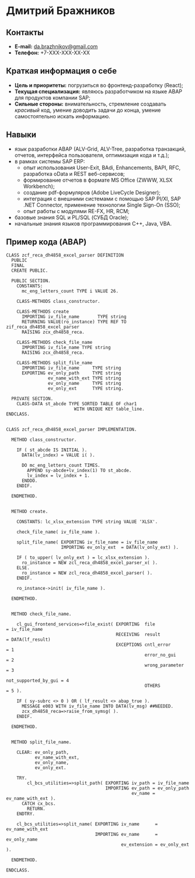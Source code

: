 # **Дмитрий Бражников**

## **Контакты**
- **E-mail:** da.brazhnikov@gmail.com
- **Телефон:** +7-XXX-XXX-XX-XX

## **Краткая информация о себе**
- **Цель и приоритеты:** погрузиться во фронтенд-разработку (React);
- **Текущая специализация:** являюсь разработчиком на языке ABAP для продуктов компании SAP;
- **Сильные стороны:** внимательность, стремление создавать _красивый_ код, умение доводить задачи до конца, умение самостоятельно искать информацию.

## **Навыки**
- язык разработки ABAP (ALV-Grid, ALV-Tree, разработка транзакций, отчетов, интерфейса пользователя, оптимизация кода и т.д.);
- в рамках системы SAP ERP:
    - опыт использования User-Exit, BAdi, Enhancements, BAPI, RFC, разработка oData и REST веб-сервисов;
    - формирование отчетов в формате MS Office (ZWWW, XLSX Workbench);
    - создание pdf-формуляров (Adobe LiveCycle Designer);
    - интеграция с внешними системами с помощью SAP PI/XI, SAP .NET Connector, применение технологии Single Sign-On (SSO);
    - опыт работы с модулями RE-FX, HR, RCM;
- базовые знания SQL и PL/SQL (СУБД Oracle);
- начальные знания языков программирования C++, Java, VBA.

## **Пример кода (ABAP)**
```
CLASS zcf_reca_dh4858_excel_parser DEFINITION
  PUBLIC
  FINAL
  CREATE PUBLIC.

  PUBLIC SECTION.
    CONSTANTS:
      mc_eng_letters_count TYPE i VALUE 26.

    CLASS-METHODS class_constructor.

    CLASS-METHODS create
      IMPORTING iv_file_name       TYPE string
      RETURNING VALUE(ro_instance) TYPE REF TO zif_reca_dh4858_excel_parser
      RAISING zcx_dh4858_reca.

    CLASS-METHODS check_file_name
      IMPORTING iv_file_name TYPE string
      RAISING zcx_dh4858_reca.

    CLASS-METHODS split_file_name
      IMPORTING iv_file_name     TYPE string
      EXPORTING ev_only_path     TYPE string
                ev_name_with_ext TYPE string
                ev_only_name     TYPE string
                ev_only_ext      TYPE string.

  PRIVATE SECTION.
    CLASS-DATA st_abcde TYPE SORTED TABLE OF char1
                          WITH UNIQUE KEY table_line.
ENDCLASS.


CLASS zcf_reca_dh4858_excel_parser IMPLEMENTATION.

  METHOD class_constructor.

    IF ( st_abcde IS INITIAL ).
      DATA(lv_index) = VALUE i( ).

      DO mc_eng_letters_count TIMES.
        APPEND sy-abcde+lv_index(1) TO st_abcde.
        lv_index = lv_index + 1.
      ENDDO.
    ENDIF.

  ENDMETHOD.


  METHOD create.

    CONSTANTS: lc_xlsx_extension TYPE string VALUE 'XLSX'.

    check_file_name( iv_file_name ).

    split_file_name( EXPORTING iv_file_name = iv_file_name
                     IMPORTING ev_only_ext  = DATA(lv_only_ext) ).

    IF ( to_upper( lv_only_ext ) = lc_xlsx_extension ).
      ro_instance = NEW zcl_reca_dh4858_excel_parser_x( ).
    ELSE.
      ro_instance = NEW zcl_reca_dh4858_excel_parser( ).
    ENDIF.

    ro_instance->init( iv_file_name ).

  ENDMETHOD.

  
  METHOD check_file_name.

    cl_gui_frontend_services=>file_exist( EXPORTING  file                 = iv_file_name
                                          RECEIVING  result               = DATA(lf_result)
                                          EXCEPTIONS cntl_error           = 1
                                                     error_no_gui         = 2
                                                     wrong_parameter      = 3
                                                     not_supported_by_gui = 4
                                                     OTHERS               = 5 ).

    IF ( sy-subrc <> 0 ) OR ( lf_result <> abap_true ).
      MESSAGE e003 WITH iv_file_name INTO DATA(lv_msg) ##NEEDED.
      zcx_dh4858_reca=>raise_from_symsg( ).
    ENDIF.

  ENDMETHOD.


  METHOD split_file_name.

    CLEAR: ev_only_path,
           ev_name_with_ext,
           ev_only_name,
           ev_only_ext.

    TRY.
        cl_bcs_utilities=>split_path( EXPORTING iv_path = iv_file_name
                                      IMPORTING ev_path = ev_only_path
                                                ev_name = ev_name_with_ext ).
      CATCH cx_bcs.
        RETURN.
    ENDTRY.

    cl_bcs_utilities=>split_name( EXPORTING iv_name      = ev_name_with_ext
                                  IMPORTING ev_name      = ev_only_name
                                            ev_extension = ev_only_ext ).

  ENDMETHOD.

ENDCLASS.
```
